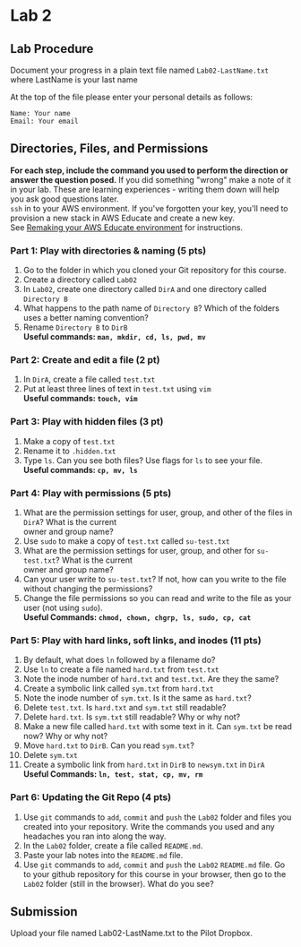 # Lab 2

## Lab Procedure
Document your progress in a plain text file named `Lab02-LastName.txt`  
where LastName is your last name

At the top of the file please enter your personal details as follows:
```
Name: Your name
Email: Your email

```
## Directories, Files, and Permissions
**For each step, include the command you used to perform the direction or answer the question posed.**  If you did something "wrong" make a note of it in your lab.  These are learning experiences - writing them down will help you ask good questions later.  
`ssh` in to your AWS environment.  If you've forgotten your key, you'll need to provision a new stack in AWS Educate and create a new key.  
See [Remaking your AWS Educate environment](../../..) for instructions.

### Part 1: Play with directories & naming (5 pts)
1. Go to the folder in which you cloned your Git repository for this course.
2. Create a directory called `Lab02`
3. In `Lab02`, create one directory called `DirA` and one directory called `Directory B`
4. What happens to the path name of `Directory B`?  Which of the folders uses a better naming convention?
5. Rename `Directory B` to `DirB`  
**Useful commands: `man, mkdir, cd, ls, pwd, mv`**

### Part 2: Create and edit a file (2 pt)
1. In `DirA`, create a file called `test.txt`
2. Put at least three lines of text in `test.txt` using `vim`  
**Useful commands: `touch, vim`**

### Part 3: Play with hidden files (3 pt)
1. Make a copy of `test.txt`
2. Rename it to `.hidden.txt`
3. Type `ls`.  Can you see both files?  Use flags for `ls` to see your file.  
**Useful commands: `cp, mv, ls`**

### Part 4: Play with permissions (5 pts)
1. What are the permission settings for user, group, and other of the files in `DirA`?  What is the current  
owner and group name?  
2. Use `sudo` to make a copy of `test.txt` called `su-test.txt`
3. What are the permission settings for user, group, and other for `su-test.txt`?  What is the current  
owner and group name?
4. Can your user write to `su-test.txt`?  If not, how can you write to the file without changing the permissions? 
5. Change the file permissions so you can read and write to the file as your user (not using `sudo`).  
**Useful Commands: `chmod, chown, chgrp, ls, sudo, cp, cat`**

### Part 5: Play with hard links, soft links, and inodes (11 pts)
1. By default, what does `ln` followed by a filename do?  
2. Use `ln` to create a file named `hard.txt` from `test.txt`
3. Note the inode number of `hard.txt` and `test.txt`.  Are they the same?
4. Create a symbolic link called `sym.txt` from `hard.txt`
5. Note the inode number of `sym.txt`.  Is it the same as `hard.txt`?
6. Delete `test.txt`.  Is `hard.txt` and `sym.txt` still readable?
7. Delete `hard.txt`.  Is `sym.txt` still readable?  Why or why not?
8. Make a new file called `hard.txt` with some text in it.  Can `sym.txt` be read now?  Why or why not?
9. Move `hard.txt` to `DirB`.  Can you read `sym.txt`?
10. Delete `sym.txt`
11. Create a symbolic link from `hard.txt` in `DirB` to `newsym.txt` in `DirA`  
**Useful Commands: `ln, test, stat, cp, mv, rm`**

### Part 6: Updating the Git Repo (4 pts)
1. Use `git` commands to `add`, `commit` and `push` the `Lab02` folder and files you created into your repository.  Write the commands you used and any headaches you ran into along the way.
2. In the `Lab02` folder, create a file called `README.md`.
3. Paste your lab notes into the `README.md` file.
4. Use `git` commands to `add`, `commit` and `push` the `Lab02` `README.md` file.  Go to your github repository for this course in your browser, then go to the `Lab02` folder (still in the browser).  What do you see?

## Submission
Upload your file named Lab02-LastName.txt to the Pilot Dropbox.